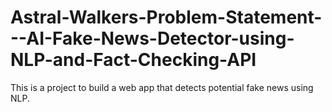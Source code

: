 # Astral-Walkers-Problem-Statement---AI-Fake-News-Detector-using-NLP-and-Fact-Checking-API

This is a project to build a web app that detects potential fake news using NLP.
